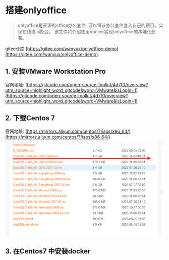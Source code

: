 # 搭建onlyoffice
> onlyoffice是开源的office办公套件, 可以将该办公套件套入自己的项目，实现在线协同办公。
> 该文件将介绍使用docker实现onlyoffice的本地化部署。

gitee仓库 [https://gitee.com/wanyux/onlyoffice-demo](https://gitee.com/wanyux/onlyoffice-demo)
## 1. 安装VMware Workstation Pro
官网地址: [https://gitcode.com/open-source-toolkit/4d7f0/overview?utm_source=highlight_word_gitcode&word=VMware&isLogin=1](https://gitcode.com/open-source-toolkit/4d7f0/overview?utm_source=highlight_word_gitcode&word=VMware&isLogin=1)  
## 2. 下载Centos 7 
官网地址: [https://mirrors.aliyun.com/centos/7/isos/x86_64/](https://mirrors.aliyun.com/centos/7/isos/x86_64/)
![img](/images/server/centos7.bmp)

## 3. 在Centos7 中安装docker